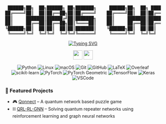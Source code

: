 <div align="center">
<pre style="font-family: monospace; font-size: 14px; line-height: 1.2em; overflow-x: hidden;">
 ██████╗██╗  ██╗██████╗ ██╗███████╗     ██████╗██╗  ██╗ █████╗ ██╗     ██╗  ██╗██╗ █████╗ ███████╗
██╔════╝██║  ██║██╔══██╗██║██╔════╝    ██╔════╝██║  ██║██╔══██╗██║     ██║ ██╔╝██║██╔══██╗██╔════╝
██║     ███████║██████╔╝██║███████╗    ██║     ███████║███████║██║     █████╔╝ ██║███████║███████╗
██║     ██╔══██║██╔══██╗██║╚════██║    ██║     ██╔══██║██╔══██║██║     ██╔═██╗ ██║██╔══██║╚════██║
╚██████╗██║  ██║██║  ██║██║███████║    ╚██████╗██║  ██║██║  ██║███████╗██║  ██╗██║██║  ██║███████║
 ╚═════╝╚═╝  ╚═╝╚═╝  ╚═╝╚═╝╚══════╝     ╚═════╝╚═╝  ╚═╝╚═╝  ╚═╝╚══════╝╚═╝  ╚═╝╚═╝╚═╝  ╚═╝╚══════╝
</pre>
</div>
<p align="center">
  <a href="https://git.io/typing-svg"><img src="https://readme-typing-svg.herokuapp.com?font=Fira+Code&pause=500&center=true&vCenter=true&width=435&lines=Hi+there+👋!;Welcome+to+my+Github;This+is+a+work+in+progress" alt="Typing SVG" /></a>


<div align="center">
  
[<img src="https://img.icons8.com/color/48/linkedin.png" width="30">](https://www.linkedin.com/in/chris-chalkias-a9b683257/)
[<img src="https://img.icons8.com/color/FF0000/github.png" width="30">](https://github.com/chrishalkias/chrishalkias/)

![Python](https://img.shields.io/badge/Python-3776AB?logo=python&logoColor=white)
![Linux](https://img.shields.io/badge/Linux-FCC624?style=flat&logo=linux&logoColor=black)
![macOS](https://img.shields.io/badge/macOS-000000?style=flat&logo=apple&logoColor=white)
![Git](https://img.shields.io/badge/-Git-F05032?logo=git&logoColor=white)
![GitHub](https://img.shields.io/badge/GitHub-181717?logo=github&logoColor=white)
![LaTeX](https://img.shields.io/badge/LaTeX-008080?logo=latex&logoColor=white)
![Overleaf](https://img.shields.io/badge/Overleaf-47A141?logo=overleaf&logoColor=white)
![scikit-learn](https://img.shields.io/badge/scikit--learn-F7931E?style=flat&logo=scikit-learn&logoColor=white)
![PyTorch](https://img.shields.io/badge/PyTorch-EE4C2C?logo=pytorch&logoColor=white)
![PyTorch Geometric](https://img.shields.io/badge/PyTorch%20Geometric-EE4C2C?style=flat&logo=pytorch&logoColor=white)
![TensorFlow](https://img.shields.io/badge/TensorFlow-FF6F00?logo=tensorflow&logoColor=white)
![Keras](https://img.shields.io/badge/Keras-D00000?logo=keras&logoColor=white)
![VSCode](https://img.shields.io/badge/VSCode-007ACC?style=flat&logo=visual-studio-code&logoColor=white)
<!--More with https://badgen.net/-->
</div>
<!--
### ℹ️ About
- 🔭 Currently working on reinforcement learning for quantum networks
- 🌱 I’m currently learning how to make my coding more efficient
- 👯 I’m looking for exciting opportunities in academia/industry
- 🤔 I’m looking for help with GNN scaling
- 💬 Ask me about anything quantum
- 📫 How to reach me: chalkias at lorentz.leidenuniv.nl
- ⚡ Fun fact: The brain uses around 20Watts to operate and surpasses the complexity of -MW demanding- ANNs
-->

### 🔬 Featured Projects
- 🎮 [Qonnect](https://github.com/chrishalkias/qonnect) – A quantum network based puzzle game
- ⛓️ [QRL-RL-GNN](https://github.com/chrishalkias/QRN-RL-GNN) – Solving quantum repeater networks using reinforcement learning and graph neural networks

<!--
### 🏆 Github Stats
<div align="center">
[![GitHub Stats](https://github-readme-stats.vercel.app/api?username=chrishalkias&show_icons=true&theme=radical)](https://github.com/anuraghazra/github-readme-stats)
</div>
-->
<!-- ![Visitor Badge](https://komarev.com/ghpvc/?username=chrishalkias) -->

<!--![GitHub Activity Graph](https://github-readme-activity-graph.vercel.app/graph?username=chrishalkias&theme=github-compact)-->


<!-- [![trophy](https://github-profile-trophy.vercel.app/?username=chrishalkias)](https://github.com/ryo-ma/github-profile-trophy) -->

<!--
<div align="center">
### 🥸 Heres a random joke
![Jokes](https://readme-jokes.vercel.app/api?theme=default)

</div>
-->
<!--
#Achievements

![Achievements](https://badges.pufler.dev/achievements/chrishalkias)
-->
